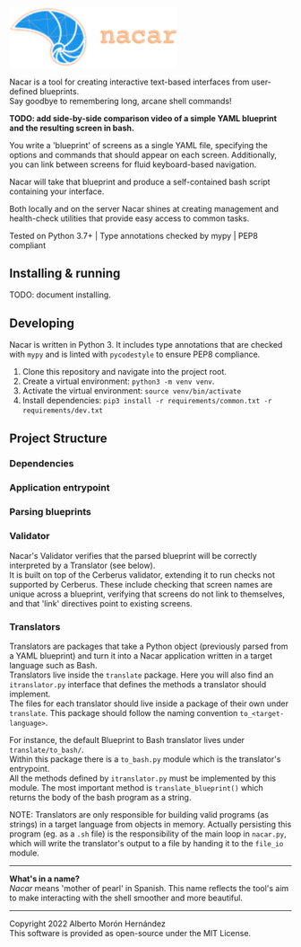 <img src="docs/img/nacar-wordmark-alt.svg" alt="Nacar" width="300"/>

Nacar is a tool for creating interactive text-based interfaces from user-defined blueprints.  
Say goodbye to remembering long, arcane shell commands!

**TODO: add side-by-side comparison video of a simple YAML blueprint and the resulting screen in bash.** 

You write a 'blueprint' of screens as a single YAML file, specifying the options and commands that should appear on each screen.
Additionally, you can link between screens for fluid keyboard-based navigation.  

Nacar will take that blueprint and produce a self-contained bash script containing your interface.

Both locally and on the server Nacar shines at creating management and 
health-check utilities that provide easy access to common tasks.     

Tested on Python 3.7+ | Type annotations checked by mypy | PEP8 compliant  


## Installing & running

TODO: document installing.


## Developing

Nacar is written in Python 3. It includes type annotations that are checked with 
`mypy` and is linted with `pycodestyle` to ensure PEP8 compliance.

1. Clone this repository and navigate into the project root.
2. Create a virtual environment: `python3 -m venv venv`.
3. Activate the virtual environment: `source venv/bin/activate`
4. Install dependencies: `pip3 install -r requirements/common.txt -r requirements/dev.txt`


## Project Structure

### Dependencies

### Application entrypoint

### Parsing blueprints

### Validator

Nacar's Validator verifies that the parsed blueprint will be correctly 
interpreted by a Translator (see below).  
It is built on top of the Cerberus validator, extending it to run checks not 
supported by Cerberus. These include checking that screen names are unique 
across a blueprint, verifying that screens do not link to themselves, 
and that 'link' directives point to existing screens.


### Translators

Translators are packages that take a Python object (previously parsed from a YAML blueprint) 
and turn it into a Nacar application written in a target language such as Bash.  
Translators live inside the `translate` package. Here you will also find an `itranslator.py` interface 
that defines the methods a translator should implement.  
The files for each translator should live inside a package of their own under `translate`.
This package should follow the naming convention `to_<target-language>`.

For instance, the default Blueprint to Bash translator lives under `translate/to_bash/`.  
Within this package there is a `to_bash.py` module which is the translator's entrypoint.  
All the methods defined by `itranslator.py` must be implemented by this module. 
The most important method is `translate_blueprint()` which returns the body of the bash program as a string.  

NOTE: Translators are only responsible for building valid programs (as strings) 
in a target language from objects in memory. Actually persisting this program 
(eg. as a `.sh` file) is the responsibility of the main loop in `nacar.py`, which 
will write the translator's output to a file by handing it to the `file_io` module.  


---
**What's in a name?**  
*Nacar* means 'mother of pearl' in Spanish. This name reflects the tool's 
aim to make interacting with the shell smoother and more beautiful.


---
Copyright 2022 Alberto Morón Hernández  
This software is provided as open-source under the MIT License.
